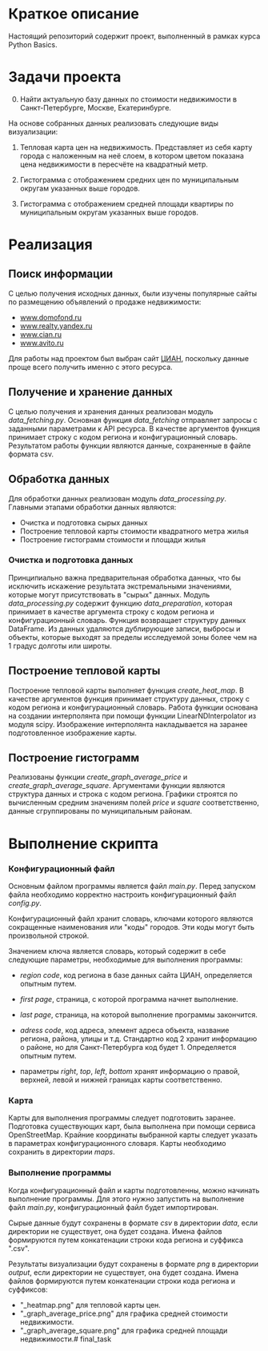 # Краткое описание

Настоящий репозиторий содержит проект, выполненный в рамках курса Python
Basics.

# Задачи проекта

0. Найти актуальную базу данных по стоимости недвижимости в Санкт-Петербурге,
   Москве, Екатеринбурге.

На основе собранных данных реализовать следующие виды визуализации:

1. Тепловая карта цен на недвижимость. Представляет из себя карту города с
   наложенным на неё слоем, в котором цветом показана цена недвижимости в
   пересчёте на квадратный метр.

2. Гистограмма с отображением средних цен по муниципальным округам указанных
   выше городов.

3. Гистограмма с отображением средней площади квартиры по муниципальным округам
   указанных выше городов.

# Реализация

## Поиск информации

С целью получения исходных данных, были изучены популярные сайты по размещению
объявлений о продаже недвижимости:

- www.domofond.ru
- www.realty.yandex.ru
- www.cian.ru
- www.avito.ru

Для работы над проектом был выбран сайт [ЦИАН](www.cian.ru), поскольку данные
проще всего получить именно с этого ресурса.

## Получение и хранение данных

С целью получения и хранения данных реализован модуль _data_fetching.py_.
Основная функция _data_fetching_ отправляет запросы с заданными параметрами к
API ресурса. В качестве аргументов функция принимает строку с кодом региона и
конфигурационный словарь. Результатом работы функции являются данные,
сохраненные в файле формата csv.

## Обработка данных

Для обработки данных реализован модуль _data_processing.py_. Главными этапами
обработки данных являются:

- Очистка и подготовка сырых данных
- Построение тепловой карты стоимости квадратного метра жилья
- Построение гистограмм стоимости и площади жилья

### Очистка и подготовка данных

Принципиально важна предварительная обработка данных, что бы исключить
искажение результата экстремальными значениями, которые могут присутствовать
в "сырых" данных. Модуль _data_processing.py_ содержит функцию
_data_preparation_, которая принимает в качестве аргумента строку с кодом
региона и конфигурационный словарь. Функция возвращает структуру данных
DataFrame. Из данных удаляются дублирующие записи, выбросы и объекты, которые
выходят за пределы исследуемой зоны более чем на 1 градус долготы или широты.

## Построение тепловой карты

Построение тепловой карты выполняет функция _create_heat_map_. В качестве
аргументов функция принимает структуру данных, строку с кодом региона и
конфигурационный словарь. Работа функции основана на создании интерполянта при
помощи функции LinearNDInterpolator из модуля scipy. Изображение интерполянта
накладывается на заранее подготовленное изображение карты.

## Построение гистограмм

Реализованы функции _create_graph_average_price_ и _create_graph_average_square_. Аргументами функции являются структура данных и
строка с кодом региона. Графики строятся по вычисленным средним значениям
полей _price_ и _square_ соответственно, данные сгруппированы по муниципальным
районам.

# Выполнение скрипта

### Конфигурационный файл

Основным файлом программы является файл _main.py_. Перед запуском файла
необходимо корректно настроить конфигурационный файл _config.py_.

Конфигурационный файл хранит словарь, ключами которого являются сокращенные
наименования или "коды" городов. Эти коды могут быть произвольной строкой.

Значением ключа является словарь, который содержит в себе следующие параметры,
необходимые для выполнения программы:

- _region code_, код региона в базе данных сайта ЦИАН, определяется опытным
  путем.
- _first page_, страница, с которой программа начнет выполнение.
- _last page_, страница, на которой выполнение программы закончится.
- _adress code_, код адреса, элемент адреса объекта, название региона, района,
  улицы и т.д. Стандартно код 2 хранит информацию о районе, но для
  Санкт-Петербурга код будет 1. Определяется опытным путем.

- параметры _right_, _top_, _left_, _bottom_ хранят информацию о правой,
  верхней, левой и нижней границах карты соответственно.

### Карта

Карты для выполнения программы следует подготовить заранее. Подготовка
существующих карт, была выполнена при помощи сервиса OpenStreetMap. Крайние
координаты выбранной карты следует указать в параметрах конфигурационного
словаря. Карты необходимо сохранить в директории _maps_.

### Выполнение программы

Когда конфигурационный файл и карты подготовленны, можно начинать выполнение
программы. Для этого нужно запустить на выполнение файл _main.py_,
конфигурационный файл будет импортирован.

Сырые данные будут сохранены в формате _csv_ в директории _data_, если
директории не существует, она будет создана. Имена файлов формируются путем
конкатенации строки кода региона и суффикса ".csv".

Результаты визуализации будут сохранены в формате _png_ в директории _output_,
если директории не существует, она будет создана. Имена файлов формируются
путем конкатенации строки кода региона и суффиксов:

- "_heatmap.png" для тепловой карты цен.
- "_graph_average_price.png" для графика средней стоимости недвижимости.
- "_graph_average_square.png" для графика средней площади недвижимости.# final_task
